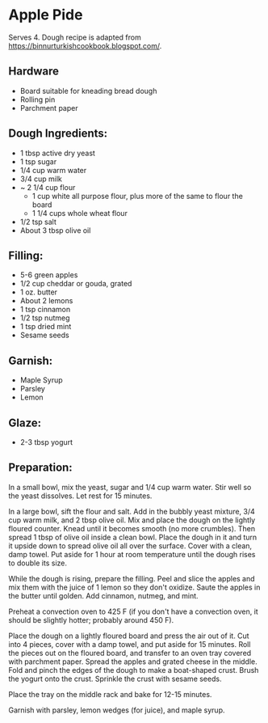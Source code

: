 # Apple Pide

Serves 4. Dough recipe is adapted from <https://binnurturkishcookbook.blogspot.com/>.

## Hardware

* Board suitable for kneading bread dough
* Rolling pin
* Parchment paper

## Dough Ingredients:

* 1 tbsp active dry yeast
* 1 tsp sugar
* 1/4 cup warm water
* 3/4 cup milk
* ~ 2 1/4 cup flour
  * 1 cup white all purpose flour, plus more of the same to flour  the board
  * 1 1/4 cups whole wheat flour
* 1/2 tsp salt
* About 3 tbsp olive oil

## Filling:

* 5-6 green apples
* 1/2 cup cheddar or gouda, grated
* 1 oz. butter
* About 2 lemons
* 1 tsp cinnamon
* 1/2 tsp nutmeg
* 1 tsp dried mint
* Sesame seeds

## Garnish:

* Maple Syrup
* Parsley
* Lemon

## Glaze:

* 2-3 tbsp yogurt

## Preparation:

In a small bowl, mix the yeast, sugar and 1/4 cup warm water. Stir well so the yeast dissolves. Let rest for 15 minutes.

In a large bowl, sift the flour and salt. Add in the bubbly yeast mixture, 3/4 cup warm milk, and 2 tbsp olive oil. Mix and place the dough on the lightly floured counter. Knead until it becomes smooth (no more crumbles). Then spread 1 tbsp of olive oil inside a clean bowl. Place the dough in it and turn it upside down to spread olive oil all over the surface. Cover with a clean, damp towel. Put aside for 1 hour at room temperature until the dough rises to double its size.

While the dough is rising, prepare the filling. Peel and slice the apples and mix them with the juice of 1 lemon so they don't oxidize. Saute the apples in the butter until golden. Add cinnamon, nutmeg, and mint.

Preheat a convection oven to 425 F (if you don't have a convection oven, it should be slightly hotter; probably around 450 F).

Place the dough on a lightly floured board and press the air out of it. Cut into 4 pieces, cover with a damp towel, and put aside for  15 minutes. Roll the pieces out on the floured board, and transfer to an oven tray covered with parchment paper. Spread the apples and grated cheese in the middle. Fold and pinch the edges of the dough to make a boat-shaped crust. Brush the yogurt onto the crust. Sprinkle the crust with sesame seeds.

Place the tray on the middle rack and bake for 12-15 minutes.

Garnish with parsley, lemon wedges (for juice), and maple syrup.
